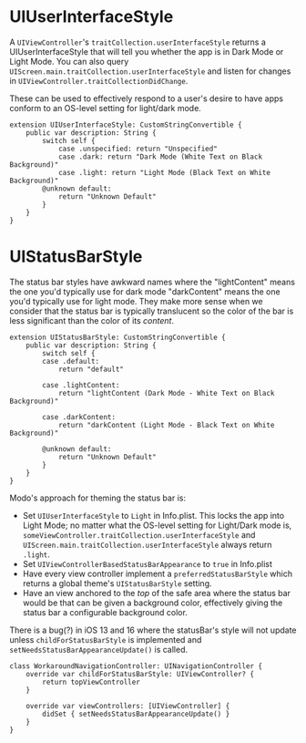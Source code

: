 

# UIUserInterfaceStyle
A `UIViewController`'s `traitCollection.userInterfaceStyle` returns a UIUserInterfaceStyle that will tell you whether the app is in Dark Mode or Light Mode. You can also query `UIScreen.main.traitCollection.userInterfaceStyle` and listen for changes in `UIViewController.traitCollectionDidChange`.

These can be used to effectively respond to a user's desire to have apps conform to an OS-level setting for light/dark mode.

```
extension UIUserInterfaceStyle: CustomStringConvertible {
    public var description: String {
        switch self {
            case .unspecified: return "Unspecified"
            case .dark: return "Dark Mode (White Text on Black Background)"
            case .light: return "Light Mode (Black Text on White Background)"
        @unknown default:
            return "Unknown Default"
        }
    }
}
```

# UIStatusBarStyle
The status bar styles have awkward names where the "lightContent" means the one you'd typically use for dark mode "darkContent" means the one you'd typically use for light mode. They make more sense when we consider that the status bar is typically translucent so the color of the bar is less significant than the color of its *content*.

```
extension UIStatusBarStyle: CustomStringConvertible {
    public var description: String {
        switch self {
        case .default:
            return "default"
            
        case .lightContent:
            return "lightContent (Dark Mode - White Text on Black Background)"
            
        case .darkContent:
            return "darkContent (Light Mode - Black Text on White Background)"
            
        @unknown default:
            return "Unknown Default"
        }
    }
}
```

Modo's approach for theming the status bar is:

* Set `UIUserInterfaceStyle` to `Light` in Info.plist. This locks the app into Light Mode; no matter what the OS-level setting for Light/Dark mode is, `someViewController.traitCollection.userInterfaceStyle` and `UIScreen.main.traitCollection.userInterfaceStyle` always return `.light`.
* Set `UIViewControllerBasedStatusBarAppearance` to `true` in Info.plist
* Have every view controller implement a `preferredStatusBarStyle` which returns a global theme's `UIStatusBarStyle` setting.
* Have an view anchored to the *top* of the safe area where the status bar would be that can be given a background color, effectively giving the status bar a configurable background color.

There is a bug(?) in iOS 13 and 16 where the statusBar's style will not update unless `childForStatusBarStyle` is implemented and `setNeedsStatusBarAppearanceUpdate()` is called.

```
class WorkaroundNavigationController: UINavigationController {
    override var childForStatusBarStyle: UIViewController? {
        return topViewController
    }
    
    override var viewControllers: [UIViewController] {
        didSet { setNeedsStatusBarAppearanceUpdate() }
    }
}



